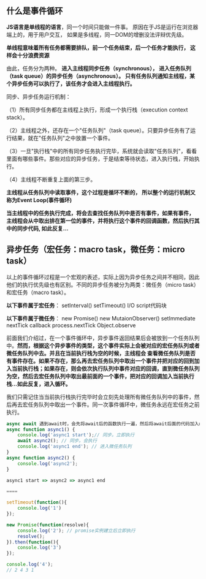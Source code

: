 ## 什么是事件循环


  **JS语言是单线程的语言**，同一个时间只能做一件事。
  原因在于JS是运行在浏览器端上的，用于用户交互，
  如果是多线程，同一DOM的增删没法评辩优先级。


  **单线程意味着所有任务都需要排队，前一个任务结束，后一个任务才能执行，
  这样会十分浪费资源**

  由此，任务分为两种。
  **进入主线程同步任务（synchronous），
  进入任务队列（task queue）的异步任务（asynchronous）。
  只有任务队列通知主线程，某个异步任务可以执行了，该任务才会进入主线程执行。**

  同步、异步任务运行机制：

  （1）所有同步任务都在主线程上执行，形成一个执行栈（execution context stack）。

  （2）主线程之外，还存在一个"任务队列"（task queue）。只要异步任务有了运行结果，就在"任务队列"之中放置一个事件。

  （3）一旦"执行栈"中的所有同步任务执行完毕，系统就会读取"任务队列"，看看里面有哪些事件。那些对应的异步任务，于是结束等待状态，进入执行栈，开始执行。

  （4）主线程不断重复上面的第三步。

   **主线程从任务队列中读取事件，这个过程是循环不断的，
   所以整个的运行机制又称为Event Loop(事件循环)**


  **当主线程中的任务执行完成，将会去查找任务队列中是否有事件，如果有事件，
   主线程会从中取出排在第一位的事件，并将执行这个事件的回调函数，然后执行其中的同步代码,
   如此反复...**


## 异步任务（宏任务：macro task，微任务：micro task）

  以上的事件循环过程是一个宏观的表述，实际上因为异步任务之间并不相同，因此他们的执行优先级也有区别。不同的异步任务被分为两类：微任务（micro task）和宏任务（macro task）。

  **以下事件属于宏任务**：
  setInterval()
  setTimeout()
  I/O
  script代码块


  **以下事件属于微任务**：
  new Promise()
  new MutaionObserver()
  setImmediate
  nextTick
  callback
  process.nextTick
  Object.observe



  前面我们介绍过，在一个事件循环中，异步事件返回结果后会被放到一个任务队列中。**然而，根据这个异步事件的类型，这个事件实际上会被对应的宏任务队列或者微任务队列中去。并且在当前执行栈为空的时候，主线程会 查看微任务队列是否有事件存在。如果不存在，那么再去宏任务队列中取出一个事件并把对应的回到加入当前执行栈；如果存在，则会依次执行队列中事件对应的回调，直到微任务队列为空，然后去宏任务队列中取出最前面的一个事件，把对应的回调加入当前执行栈...如此反复，进入循环。**

  我们只需记住当当前执行栈执行完毕时会立刻先处理所有微任务队列中的事件，然后再去宏任务队列中取出一个事件。同一次事件循环中，微任务永远在宏任务之前执行。

```js
async await 遇到await时，会先将await后的函数执行一遍，然后将await后面的代码加入micro队列中。
async function async1() {
    console.log('async1 start');// 同步。立即执行
    await async2(); // 同步。会执行
    console.log('async1 end'); // 进入微任务队列
}
async function async2() {
    console.log('async2');
}

async1 start => async2 => async1 end

====

setTimeout(function(){
    console.log('1')
});

new Promise(function(resolve){
    console.log('2'); // promise实例建立后立即执行
    resolve();
}).then(function(){
    console.log('3')
});

console.log('4');
// 2 4 3 1

```